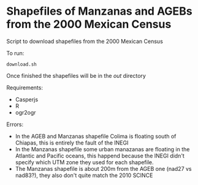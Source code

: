 Shapefiles of Manzanas and AGEBs from the 2000 Mexican Census
===============================================================

Script to download shapefiles from the 2000 Mexican Census

To run:

```
download.sh
```

Once finished the shapefiles will be in the *out* directory

Requirements:

* Casperjs
* R
* ogr2ogr

Errors:

* In the AGEB and Manzanas shapefile Colima is floating south of Chiapas, this is entirely the fault of the INEGI
* In the Manzanas shapefile some urban manazanas are floating in the Atlantic and Pacific oceans, this happend because the INEGI didn't specify which UTM zone they used for each shapefile.
* The Manzanas shapefile is about 200m from the AGEB one (nad27 vs nad83?), they also don't quite match the 2010 SCINCE

